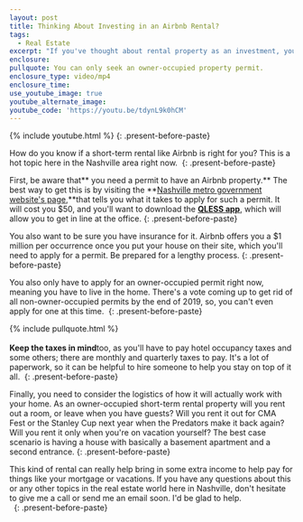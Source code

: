 ```yaml
---
layout: post
title: Thinking About Investing in an Airbnb Rental?
tags:
  - Real Estate
excerpt: "If you've thought about rental property as an investment, you've probably considered using Airbnb. How do you know if these short-term rentals are right for you?"
enclosure:
pullquote: You can only seek an owner-occupied property permit.
enclosure_type: video/mp4
enclosure_time:
use_youtube_image: true
youtube_alternate_image:
youtube_code: 'https://youtu.be/tdynL9k0hCM'
---
```



{% include youtube.html %}
{: .present-before-paste}

How do you know if a short-term rental like Airbnb is right for you? This is a hot topic here in the Nashville area right now.&nbsp;
{: .present-before-paste}

First, be aware that** you need a permit to have an Airbnb property.** The best way to get this is by visiting the&nbsp;**[Nashville metro government website's page](http://www.nashville.gov/Codes-Administration/Construction-and-Permits/Short-Term-Rentals.aspx),**that tells you what it takes to apply for such a permit. It will cost you $50, and you'll want to download the **[QLESS app](https://www.qless.com/L)**, which will allow you to get in line at the office.
{: .present-before-paste}

You also want to be sure you have insurance for it. Airbnb offers you a $1 million per occurrence once you put your house on their site, which you'll need to apply for a permit. Be prepared for a lengthy process.
{: .present-before-paste}

You also only have to apply for an owner-occupied permit right now, meaning you have to live in the home. There's a vote coming up to get rid of all non-owner-occupied permits by the end of 2019, so, you can't even apply for one at this time.&nbsp;
{: .present-before-paste}

{% include pullquote.html %}
<br>
<br>**Keep the taxes in mind**too, as you'll have to pay hotel occupancy taxes and some others; there are monthly and quarterly taxes to pay. It's a lot of paperwork, so it can be helpful to hire someone to help you stay on top of it all.&nbsp;
{: .present-before-paste}

Finally, you need to consider the logistics of how it will actually work with your home. As an owner-occupied short-term rental property will you rent out a room, or leave when you have guests? Will you rent it out for CMA Fest or the Stanley Cup next year when the Predators make it back again? Will you rent it only when you're on vacation yourself? The best case scenario is having a house with basically a basement apartment and a second entrance.
{: .present-before-paste}

This kind of rental can really help bring in some extra income to help pay for things like your mortgage or vacations. If you have any questions about this or any other topics in the real estate world here in Nashville, don't hesitate to give me a call or send me an email soon. I'd be glad to help.
<br>&nbsp;
{: .present-before-paste}